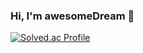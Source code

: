 ### Hi, I'm awesomeDream 👋

[![Solved.ac Profile](http://mazassumnida.wtf/api/v2/generate_badge?boj=awesomeRing)](https://solved.ac/awesomeRing)

<!--
**awesomeDream/awesomeDream** is a ✨ _special_ ✨ repository because its `README.md` (this file) appears on your GitHub profile.

Here are some ideas to get you started:

- 🔭 I’m currently working on ...
- 🌱 I’m currently learning ...
- 👯 I’m looking to collaborate on ...
- 🤔 I’m looking for help with ...
- 💬 Ask me about ...
- 📫 How to reach me: ...
- 😄 Pronouns: ...
- ⚡ Fun fact: ...
-->
